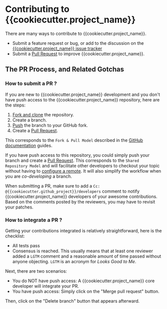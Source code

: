 # Contributing to {{cookiecutter.project_name}}

There are many ways to contribute to {{cookiecutter.project_name}}.

- Submit a feature request or bug, or add to the discussion on the [{{cookiecutter.project_name}} issue tracker][is]
- Submit a [Pull Request][pr] to improve {{cookiecutter.project_name}}.

## The PR Process, and Related Gotchas

### How to submit a PR ?

If you are new to {{cookiecutter.project_name}} development and you don't have push access to the {{cookiecutter.project_name}}
repository, here are the steps:

1. [Fork and clone][fk] the repository.
2. Create a branch.
3. [Push][push] the branch to your GitHub fork.
4. Create a [Pull Request][pr].

This corresponds to the `Fork & Pull Model` described in the [GitHub documentation](https://docs.github.com/en/pull-requests/collaborating-with-pull-requests/getting-started/about-collaborative-development-models)
guides.

If you have push access to this repository, you could simply push your branch
and create a [Pull Request][pr]. This corresponds to the `Shared Repository Model`
and will facilitate other developers to checkout your topic without having to
[configure a remote](https://help.github.com/articles/configuring-a-remote-for-a-fork/).
It will also simplify the workflow when you are _co-developing_ a branch.

When submitting a PR, make sure to add a `Cc: @{{cookiecutter.github_project}}/developers` comment to
notify {{cookiecutter.project_name}} developers of your awesome contributions. Based on the
comments posted by the reviewers, you may have to revisit your patches.

### How to integrate a PR ?

Getting your contributions integrated is relatively straightforward, here
is the checklist:

- All tests pass
- Consensus is reached. This usually means that at least one reviewer added a `LGTM` comment
  and a reasonable amount of time passed without anyone objecting. `LGTM` is an
  acronym for _Looks Good to Me_.

Next, there are two scenarios:

- You do NOT have push access: A {{cookiecutter.project_name}} core developer will integrate your PR.
- You have push access: Simply click on the "Merge pull request" button.

Then, click on the "Delete branch" button that appears afterward.

[fk]: http://help.github.com/forking/
[push]: https://help.github.com/articles/pushing-to-a-remote/
[pr]: https://github.com/{{cookiecutter.github_organization}}/{{cookiecutter.github_project}}/merge_requests
[is]: https://github.com/{{cookiecutter.github_organization}}/{{cookiecutter.github_project}}/issues
